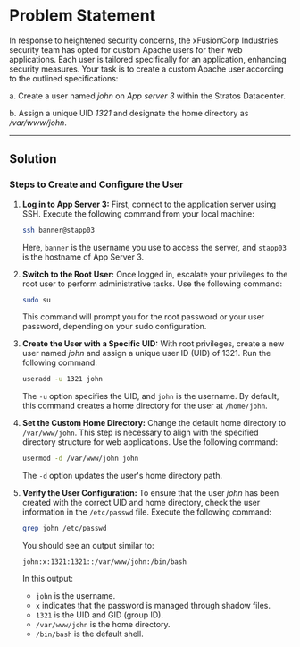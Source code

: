 
# Problem Statement

In response to heightened security concerns, the xFusionCorp Industries security team has opted for custom Apache users for their web applications. Each user is tailored specifically for an application, enhancing security measures. Your task is to create a custom Apache user according to the outlined specifications:

a. Create a user named _john_ on _App server 3_ within the Stratos Datacenter.

b. Assign a unique UID _1321_ and designate the home directory as _/var/www/john_.

---

## Solution

### Steps to Create and Configure the User

1. **Log in to App Server 3:**
   First, connect to the application server using SSH. Execute the following command from your local machine:

   ```bash
   ssh banner@stapp03
   ```

   Here, `banner` is the username you use to access the server, and `stapp03` is the hostname of App Server 3.

2. **Switch to the Root User:**
   Once logged in, escalate your privileges to the root user to perform administrative tasks. Use the following command:

   ```bash
   sudo su
   ```

   This command will prompt you for the root password or your user password, depending on your sudo configuration.

3. **Create the User with a Specific UID:**
   With root privileges, create a new user named _john_ and assign a unique user ID (UID) of 1321. Run the following command:

   ```bash
   useradd -u 1321 john
   ```

   The `-u` option specifies the UID, and `john` is the username. By default, this command creates a home directory for the user at `/home/john`.

4. **Set the Custom Home Directory:**
   Change the default home directory to `/var/www/john`. This step is necessary to align with the specified directory structure for web applications. Use the following command:

   ```bash
   usermod -d /var/www/john john
   ```

   The `-d` option updates the user's home directory path.

5. **Verify the User Configuration:**
   To ensure that the user _john_ has been created with the correct UID and home directory, check the user information in the `/etc/passwd` file. Execute the following command:

   ```bash
   grep john /etc/passwd
   ```

   You should see an output similar to:

   ```plain
   john:x:1321:1321::/var/www/john:/bin/bash
   ```

   In this output:
   - `john` is the username.
   - `x` indicates that the password is managed through shadow files.
   - `1321` is the UID and GID (group ID).
   - `/var/www/john` is the home directory.
   - `/bin/bash` is the default shell.
